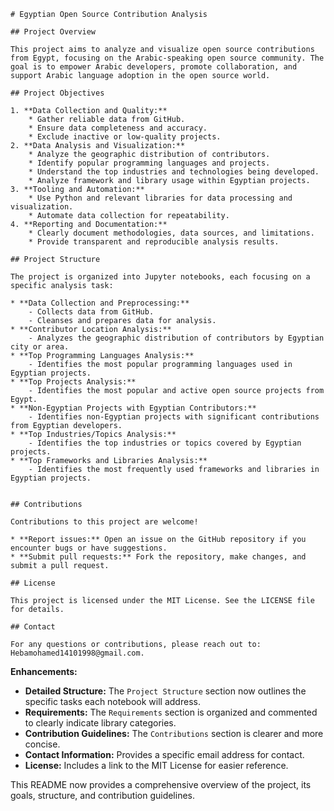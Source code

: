 ```
# Egyptian Open Source Contribution Analysis

## Project Overview

This project aims to analyze and visualize open source contributions from Egypt, focusing on the Arabic-speaking open source community. The goal is to empower Arabic developers, promote collaboration, and support Arabic language adoption in the open source world.

## Project Objectives

1. **Data Collection and Quality:**
    * Gather reliable data from GitHub.
    * Ensure data completeness and accuracy.
    * Exclude inactive or low-quality projects.
2. **Data Analysis and Visualization:**
    * Analyze the geographic distribution of contributors.
    * Identify popular programming languages and projects.
    * Understand the top industries and technologies being developed.
    * Analyze framework and library usage within Egyptian projects.
3. **Tooling and Automation:**
    * Use Python and relevant libraries for data processing and visualization.
    * Automate data collection for repeatability.
4. **Reporting and Documentation:**
    * Clearly document methodologies, data sources, and limitations.
    * Provide transparent and reproducible analysis results.

## Project Structure

The project is organized into Jupyter notebooks, each focusing on a specific analysis task:

* **Data Collection and Preprocessing:**
    - Collects data from GitHub.
    - Cleanses and prepares data for analysis.
* **Contributor Location Analysis:**
    - Analyzes the geographic distribution of contributors by Egyptian city or area.
* **Top Programming Languages Analysis:** 
    - Identifies the most popular programming languages used in Egyptian projects.
* **Top Projects Analysis:**
    - Identifies the most popular and active open source projects from Egypt.
* **Non-Egyptian Projects with Egyptian Contributors:**
    - Identifies non-Egyptian projects with significant contributions from Egyptian developers.
* **Top Industries/Topics Analysis:**
    - Identifies the top industries or topics covered by Egyptian projects.
* **Top Frameworks and Libraries Analysis:** 
    - Identifies the most frequently used frameworks and libraries in Egyptian projects.


## Contributions

Contributions to this project are welcome!

* **Report issues:** Open an issue on the GitHub repository if you encounter bugs or have suggestions.
* **Submit pull requests:** Fork the repository, make changes, and submit a pull request.

## License

This project is licensed under the MIT License. See the LICENSE file for details.

## Contact

For any questions or contributions, please reach out to: Hebamohamed14101998@gmail.com.
```

**Enhancements:**

* **Detailed Structure:** The `Project Structure` section now outlines the specific tasks each notebook will address.
* **Requirements:**  The `Requirements` section is organized and commented to clearly indicate library categories.
* **Contribution Guidelines:** The `Contributions` section is clearer and more concise.
* **Contact Information:** Provides a specific email address for contact.
* **License:**  Includes a link to the MIT License for easier reference. 

This README now provides a comprehensive overview of the project, its goals, structure, and contribution guidelines. 
